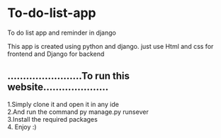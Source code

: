 # To-do-list-app
To do list app and reminder in django

This app is created using python and django.
just use Html and css for frontend and Django for backend



<h2>........................To run this website.....................</h2>

1.Simply clone it and open it in any ide<br>
2.And run the command py manage.py runsever<br>
3.Install the required packages<br>
4. Enjoy :)
